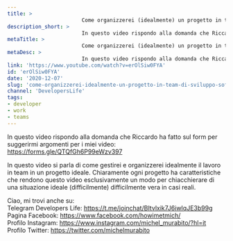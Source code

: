 ```yaml
---
title: > 
                        Come organizzerei (idealmente) un progetto in team di sviluppo software
description_short: > 
                        In questo video rispondo alla domanda che Riccardo ha fatto sul form per suggerirmi argomenti per i miei video: ...
metaTitle: > 
                        Come organizzerei (idealmente) un progetto in team di sviluppo software
metaDesc: > 
                        In questo video rispondo alla domanda che Riccardo ha fatto sul form per suggerirmi argomenti per i miei video: ...
link: 'https://www.youtube.com/watch?v=erOlSiw0FYA'
id: 'erOlSiw0FYA'
date: '2020-12-07'
slug: 'come-organizzerei-idealmente-un-progetto-in-team-di-sviluppo-software'
channel: 'DevelopersLife'
tags: 
- developer
- work
- teams
---
```

In questo video rispondo alla domanda che Riccardo ha fatto sul form per suggerirmi argomenti per i miei video: https://forms.gle/QTQfGh6P99eWzv397  
  
In questo video si parla di come gestirei e organizzerei idealmente il lavoro in team in un progetto ideale. Chiaramente ogni progetto ha caratteristiche che rendono questo video esclusivamente un modo per chiacchierare di una situazione ideale (difficilmente) difficilmente vera in casi reali.  
  
Ciao, mi trovi anche su:  
Telegram Developers Life: https://t.me/joinchat/BItvlxik7J6iwIqJE3b99g  
Pagina Facebook: https://www.facebook.com/howimetmich/  
Profilo Instagram: https://www.instagram.com/michel_murabito/?hl=it  
Profilo Twitter: https://twitter.com/michelmurabito
